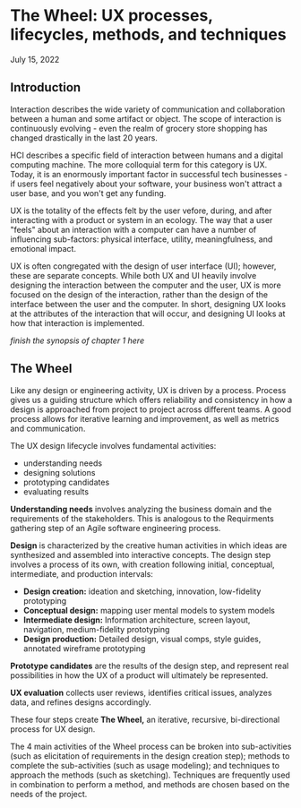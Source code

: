 # The Wheel:  UX processes,  lifecycles, methods,  and techniques
July 15, 2022

## Introduction

Interaction describes the wide variety of communication and collaboration between a human and some artifact or object.  The scope of interaction is continuously evolving - even the realm of grocery store shopping has changed drastically in the last 20 years.

HCI describes a specific field of interaction between humans and a digital computing machine. The more colloquial term for this category is UX. Today, it is an enormously important factor in successful tech businesses - if users feel negatively about your software, your business won't attract a user base, and you won't get any funding.

UX is the totality of the effects felt by the user vefore, during, and after interacting with a product or system in an ecology. The way that a user "feels" about an interaction with a computer can have a number of influencing sub-factors: physical interface, utility, meaningfulness, and emotional impact.

UX is often congregated with the design of user interface (UI); however, these are separate concepts. While both UX and UI heavily involve designing the interaction between the computer and the user, UX is more focused on the design of the interaction, rather than the design of the interface between the user and the computer. In short, designing UX looks at the attributes of the interaction that will occur, and designing UI looks at how that interaction is implemented.

*finish the synopsis of chapter 1 here*

## The Wheel
Like any design or engineering activity, UX is driven by a process. Process gives us a guiding structure which offers reliability and consistency in how a design is approached from project to project across different teams. A good process allows for iterative learning and improvement, as well as metrics and communication.

The UX design lifecycle involves fundamental activities:
- understanding needs
- designing solutions
- prototyping candidates
- evaluating results

**Understanding needs** involves analyzing the business domain and the requirements of the stakeholders. This is analogous to the Requirments gathering step of an Agile software engineering process.

**Design** is characterized by the creative human activities in which ideas are synthesized and assembled into interactive concepts. The design step involves a process of its own, with creation following initial, conceptual, intermediate, and production intervals:
- **Design creation:** ideation and sketching, innovation, low-fidelity prototyping
- **Conceptual design:** mapping user mental models to system models
- **Intermediate design:** Information architecture, screen layout, navigation, medium-fidelity prototyping
- **Design production:** Detailed design, visual comps, style guides, annotated wireframe prototyping

**Prototype candidates** are the results of the design step, and represent real possibilities in how the UX of a product will ultimately be represented.

**UX evaluation** collects user reviews, identifies critical issues, analyzes data, and refines designs accordingly.

These four steps create **The Wheel,** an iterative, recursive, bi-directional process for UX design.

The 4 main activities of the Wheel process can be broken into sub-activities (such as elicitation of requirements in the design creation step); methods to complete the sub-activities (such as usage modeling); and techniques to approach the methods (such as sketching). Techniques are frequently used in combination to perform a method, and methods are chosen based on the needs of the project.